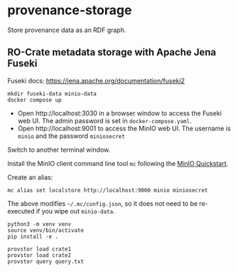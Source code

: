 # provenance-storage

Store provenance data as an RDF graph.


## RO-Crate metadata storage with Apache Jena Fuseki

Fuseki docs: https://jena.apache.org/documentation/fuseki2


```
mkdir fuseki-data minio-data
docker compose up
```

* Open http://localhost:3030 in a browser window to access the Fuseki web UI. The admin password is set in `docker-compose.yaml`.
* Open http://localhost:9001 to access the MinIO web UI. The username is `minio` and the password `miniosecret`

Switch to another terminal window.

Install the MinIO client command line tool `mc` following the [MinIO Quickstart](https://min.io/docs/minio/linux/reference/minio-mc.html#quickstart).

Create an alias:

```
mc alias set localstore http://localhost:9000 minio miniosecret
```

The above modifies `~/.mc/config.json`, so it does not need to be re-executed if you wipe out `minio-data`.

```
python3 -m venv venv
source venv/bin/activate
pip install -e .

provstor load crate1
provstor load crate2
provstor query query.txt
```
